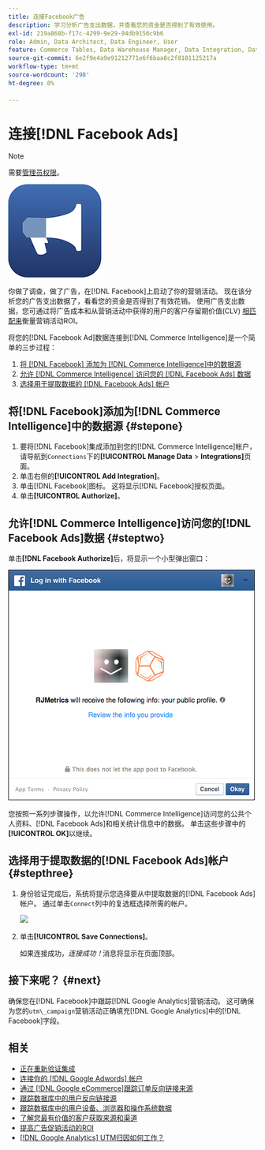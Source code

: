 ```yaml
---
title: 连接Facebook广告
description: 学习分析广告支出数据，并查看您的资金是否得到了有效使用。
exl-id: 219a868b-f17c-4299-9e29-94db9156c9b6
role: Admin, Data Architect, Data Engineer, User
feature: Commerce Tables, Data Warehouse Manager, Data Integration, Data Import/Export
source-git-commit: 6e2f9e4a9e91212771e6f6baa8c2f8101125217a
workflow-type: tm+mt
source-wordcount: '298'
ht-degree: 0%

---
```


# 连接[!DNL Facebook Ads]

>[!NOTE]
>
>需要[管理员权限](../../../administrator/user-management/user-management.md)。

![](../../../assets/facebook-ads-logo.png)

你做了调查，做了广告，在[!DNL Facebook]上启动了你的营销活动。 现在该分析您的广告支出数据了，看看您的资金是否得到了有效花销。 使用广告支出数据，您可通过将广告成本和从营销活动中获得的用户的客户存留期价值(CLV) [相匹配来](../../../data-analyst/analysis/roi-ad-camp.md)衡量营销活动ROI。

将您的[!DNL Facebook Ad]数据连接到[!DNL Commerce Intelligence]是一个简单的三步过程：

1. [将 [!DNL Facebook] 添加为 [!DNL Commerce Intelligence]中的数据源](#stepone)
1. [允许 [!DNL Commerce Intelligence] 访问您的 [!DNL Facebook Ads] 数据](#steptwo)
1. [选择用于提取数据的 [!DNL Facebook Ads] 帐户](#stepthree)

## 将[!DNL Facebook]添加为[!DNL Commerce Intelligence]中的数据源 {#stepone}

1. 要将[!DNL Facebook]集成添加到您的[!DNL Commerce Intelligence]帐户，请导航到`Connections`下的&#x200B;**[!UICONTROL Manage Data** > **Integrations]**&#x200B;页面。
1. 单击右侧的&#x200B;**[!UICONTROL Add Integration]**。
1. 单击[!DNL Facebook]图标。 这将显示[!DNL Facebook]授权页面。
1. 单击&#x200B;**[!UICONTROL Authorize]**。

## 允许[!DNL Commerce Intelligence]访问您的[!DNL Facebook Ads]数据 {#steptwo}

单击&#x200B;**[!DNL Facebook Authorize]**&#x200B;后，将显示一个小型弹出窗口：

![](../../../assets/Facebook_Access_Popup.png)

您按照一系列步骤操作，以允许[!DNL Commerce Intelligence]访问您的公共个人资料、[!DNL Facebook Ads]和相关统计信息中的数据。 单击这些步骤中的&#x200B;**[!UICONTROL OK]**&#x200B;以继续。

## 选择用于提取数据的[!DNL Facebook Ads]帐户 {#stepthree}

1. 身份验证完成后，系统将提示您选择要从中提取数据的[!DNL Facebook Ads]帐户。 通过单击`Connect`列中的复选框选择所需的帐户。

   ![](../../../assets/Facebook_Ad_Accounts.png)

1. 单击&#x200B;**[!UICONTROL Save Connections]**。

   如果连接成功，*连接成功！*&#x200B;消息将显示在页面顶部。

## 接下来呢？ {#next}

确保您在[!DNL Facebook]中跟踪[!DNL Google Analytics]营销活动。 这可确保为您的`utm\_campaign`营销活动正确填充[!DNL Google Analytics]中的[!DNL Facebook]字段。

## 相关

* [正在重新验证集成](https://experienceleague.adobe.com/docs/commerce-knowledge-base/kb/how-to/mbi-reauthenticating-integrations.html)
* [连接你的 [!DNL Google Adwords] 帐户](../integrations/google-ecommerce.md)
* [通过 [!DNL Google eCommerce]跟踪订单反向链接来源](../integrations/google-ecommerce.md)
* [跟踪数据库中的用户反向链接源](../../analysis/google-track-user-acq.md)
* [跟踪数据库中的用户设备、浏览器和操作系统数据](../../analysis/track-usr-dev-browser.md)
* [了解您最有价值的客户获取来源和渠道](../../analysis/most-value-source-channel.md)
* [提高广告促销活动的ROI](../../analysis/roi-ad-camp.md)
* [ [!DNL Google Analytics] UTM归因如何工作？](../../analysis/utm-attributes.md)
